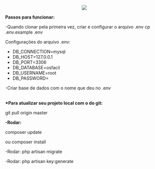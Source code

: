 <a href="http://localhost/web-osfacil/public/admin/home"></a>

<p align="center"><img src="https://laravel.com/assets/img/components/logo-laravel.svg"></p>

<b>Passos para funcionar:</b>

-Quando clonar pela primeira vez, criar e configurar o arquivo .env
    cp .env.example .env

Configurações do arquivo .env:
- DB_CONNECTION=mysql
- DB_HOST=127.0.0.1
- DB_PORT=3306
- DB_DATABASE=osfacil
- DB_USERNAME=root
- DB_PASSWORD=
    
-Criar base de dados com o nome que deu no .env

<br>
<b>*Para atualizar seu projeto local com o do git:</b>
    <p>git pull origin master</p>
    
<b>-Rodar:</b>
   <p>composer update </p>
        ou
    composer install
    
-Rodar:
    php artisan migrate

-Rodar:
    php artisan key:generate



